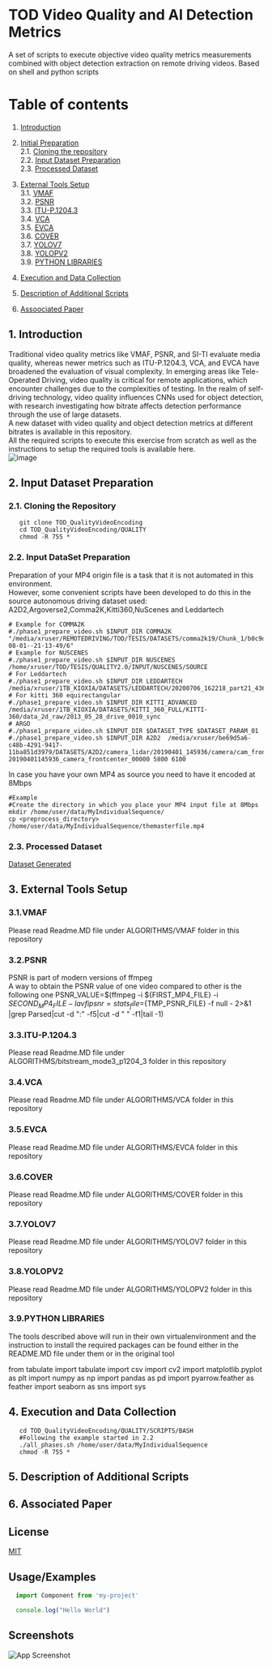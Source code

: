 

# TOD Video Quality and AI Detection Metrics 
A set of scripts to execute objective video quality metrics measurements combined with object detection extraction on remote driving videos.
Based on shell and python scripts 

# Table of contents  
1. [Introduction](#introduction)  
2. [Initial Preparation](#preparation) <br/>
   2.1. [Cloning the repository](#cloning) <br/>
   2.2. [Input Dataset Preparation](#inputdataset) <br/>
   2.3. [Processed Dataset](#processed) <br/>
3. [External Tools Setup](#setup_ext)  
    3.1. [VMAF](#vmaf_setup)  
    3.2. [PSNR](#psnr_setup)   
    3.3. [ITU-P.1204.3](#itup12043)   
    3.4. [VCA](#VCA)   
    3.5. [EVCA](#EVCA)  
    3.6. [COVER](#COVER)   
    3.7. [YOLOV7](#YOLOV7)   
    3.8. [YOLOPV2](#YOLOPV2)   
    3.9. [PYTHON LIBRARIES](#PYTHONLIBS)   
   
4. [Execution and Data Collection](#execution)  
5. [Description of Additional Scripts](#description)  
6. [Assoociated Paper](#paper)


<a name="introduction"></a>
## 1. Introduction
Traditional video quality metrics like VMAF, PSNR, and SI-TI evaluate media quality, whereas newer metrics such as ITU-P.1204.3, VCA, and EVCA have broadened the evaluation of visual complexity. In emerging areas like Tele-Operated Driving, video quality is critical for remote applications, which encounter challenges due to the complexities of testing. In the realm of self-driving technology, video quality influences CNNs used for object detection, with research investigating how bitrate affects detection performance through the use of large datasets. <br/>
A new dataset with video quality and object detection metrics at different bitrates is available in this repository.<br/>
All the required scripts to execute this exercise from scratch as well as the instructions to setup the required tools is available here.<br/>
![image](https://github.com/user-attachments/assets/4a4cca45-d741-4c07-ac79-9876da2b5d12)

<a name="preparation"></a>
## 2. Input Dataset Preparation
<a name="cloning"></a>
### 2.1. Cloning the Repository
   ~~~shell
      git clone TOD_QualityVideoEncoding
      cd TOD_QualityVideoEncoding/QUALITY
      chmod -R 755 *      
   ~~~
<a name="inputdataset"></a>
### 2.2. Input DataSet Preparation
Preparation of your MP4 origin file is a task that it is not automated in this environment.  
However, some convenient scripts have been developed to do this in the source autonomous driving dataset used: A2D2,Argoverse2,Comma2K,Kitti360,NuScenes and Leddartech 

   ~~~shell
# Example for COMMA2K
#./phase1_prepare_video.sh $INPUT_DIR COMMA2K "/media/xruser/REMOTEDRIVING/TOD/TESIS/DATASETS/comma2k19/Chunk_1/b0c9d2329ad1606b|2018-08-01--21-13-49/6"
# Example for NUSCENES
#./phase1_prepare_video.sh $INPUT_DIR NUSCENES /home/xruser/TOD/TESIS/QUALITY2.0/INPUT/NUSCENES/SOURCE
# For Leddartech
#./phase1_prepare_video.sh $INPUT_DIR LEDDARTECH /media/xruser/1TB_KIOXIA/DATASETS/LEDDARTECH/20200706_162218_part21_4368_7230/subset60
# For kitti 360 equirectangular
#./phase1_prepare_video.sh $INPUT_DIR KITTI_ADVANCED /media/xruser/1TB_KIOXIA/DATASETS/KITTI_360_FULL/KITTI-360/data_2d_raw/2013_05_28_drive_0010_sync
# ARGO
#./phase1_prepare_video.sh $INPUT_DIR $DATASET_TYPE $DATASET_PARAM_01
#./phase1_prepare_video.sh $INPUT_DIR A2D2  /media/xruser/be69d5a6-c48b-4291-9417-11ba851d3979/DATASETS/A2D2/camera_lidar/20190401_145936/camera/cam_front_center 20190401145936_camera_frontcenter_00000 5800 6100
   ~~~

In case you have your own MP4 as source you need to have it encoded at 8Mbps
   ~~~shell
#Example 
#Create the directory in which you place your MP4 input file at 8Mbps 
mkdir /home/user/data/MyIndividualSequence/
cp <preprocess_directory> /home/user/data/MyIndividualSequence/themasterfile.mp4
   ~~~

<a name="processed"></a>
### 2.3. Processed Dataset

[Dataset Generated](https://drive.google.com/file/d/1a64lggH5tr3VoyneoscMniWaqw_nvH1Y/view?usp=sharing)  



<a name="setup_ext"></a>
## 3. External Tools Setup
<a name="vmaf_setup"></a>
### 3.1.VMAF 
Please read Readme.MD file under ALGORITHMS/VMAF folder in this repository

<a name="psnr_setup"></a>
### 3.2.PSNR 
PSNR is part of modern versions of ffmpeg  
A way to obtain the PSNR value of one video compared to other is the following one
PSNR_VALUE=$(ffmpeg -i ${FIRST_MP4_FILE} -i ${SECOND_MP4_FILE} -lavfi psnr=stats_file=${TMP_PSNR_FILE} -f null - 2>&1 |grep Parsed|cut -d ":" -f5|cut -d " " -f1|tail -1) 

<a name="itup12043"></a>
### 3.3.ITU-P.1204.3
Please read Readme.MD file under ALGORITHMS/bitstream_mode3_p1204_3 folder in this repository

<a name="VCA"></a>
### 3.4.VCA  
Please read Readme.MD file under ALGORITHMS/VCA folder in this repository

<a name="EVCA"></a>
### 3.5.EVCA  
Please read Readme.MD file under ALGORITHMS/EVCA folder in this repository

<a name="COVER"></a>
### 3.6.COVER 
Please read Readme.MD file under ALGORITHMS/COVER folder in this repository

<a name="YOLOV7"></a>
### 3.7.YOLOV7 
Please read Readme.MD file under ALGORITHMS/YOLOV7 folder in this repository

<a name="YOLOPV2"></a>
### 3.8.YOLOPV2 
Please read Readme.MD file under ALGORITHMS/YOLOPV2 folder in this repository

<a name="PYTHONLIBS"></a>
### 3.9.PYTHON LIBRARIES 
The tools described above will run in their own virtualenvironment and the instruction to install the required packages can be found either in the README.MD file under them or in the original tool 

from tabulate import tabulate
import csv
import cv2
import matplotlib.pyplot as plt
import numpy as np
import pandas as pd
import pyarrow.feather as feather
import seaborn as sns
import sys



<a name="execution"></a>
## 4. Execution and Data Collection
   ~~~shell
      cd TOD_QualityVideoEncoding/QUALITY/SCRIPTS/BASH
      #Following the example started in 2.2
      ./all_phases.sh /home/user/data/MyIndividualSequence
      chmod -R 755 *      
   ~~~

<a name="description"></a>
## 5. Description of Additional Scripts

<a name="paper"></a>
## 6. Associated Paper




## License  
[MIT](https://choosealicense.com/licenses/mit/)  

## Usage/Examples  
~~~javascript  
  import Component from 'my-project'

  console.log("Hello World")
~~~  

## Screenshots  
![App Screenshot](https://lanecdr.org/wp-content/uploads/2019/08/placeholder.png)  
